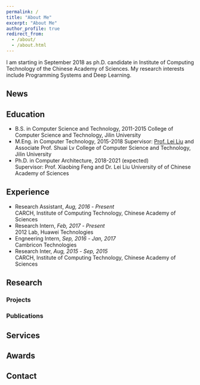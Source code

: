 ```yaml
---
permalink: /
title: "About Me"
excerpt: "About Me"
author_profile: true
redirect_from: 
  - /about/
  - /about.html
---
```


I am starting in September 2018 as ph.D. candidate in Institute of Computing Technology of the Chinese Academy of Sciences. My research interests include Programming Systems and Deep Learning.

## News


## Education
* B.S. in Computer Science and Technology, 2011-2015
  College of Computer Science and Technology, Jilin University
* M.Eng. in Computer Technology, 2015-2018
  Supervisor: [Prof. Lei Liu][1] and Associate Prof. Shuai Lv
  College of Computer Science and Technology, Jilin University
* Ph.D. in Computer Architecture, 2018-2021 (expected)  
  Supervisor: Prof. Xiaobing Feng and Dr. Lei Liu
  University of of Chinese Academy of Sciences

## Experience
- Research Assistant, *Aug, 2016* - *Present*  
  CARCH, Institute of Computing Technology, Chinese Academy of Sciences
- Research Intern, *Feb, 2017* - *Present*  
  2012 Lab, Huawei Technologies
- Engneering Intern, *Sep, 2016* - *Jan, 2017*  
  Cambricon Technologies
- Research Inter, *Aug, 2015* - *Sep, 2015*  
  CARCH, Institute of Computing Technology, Chinese Academy of Sciences

## Research

### Projects

### Publications

## Services

## Awards

## Contact

  [1]:http://ccst.jlu.edu.cn/info/1026/2144.htm
